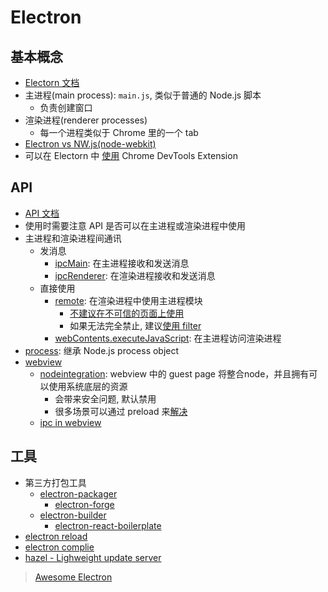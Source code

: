 # Electron

## 基本概念

* [Electorn 文档](https://electronjs.org/docs)
* 主进程(main process): `main.js`, 类似于普通的 Node.js 脚本
  * 负责创建窗口
* 渲染进程(renderer processes)
  * 每一个进程类似于 Chrome 里的一个 tab
* [Electron vs NW.js(node-webkit)](https://electron.atom.io/docs/development/atom-shell-vs-node-webkit/)
* 可以在 Electorn 中 [使用](https://electronjs.org/docs/tutorial/devtools-extension) Chrome DevTools Extension

## API

* [API 文档](https://electronjs.org/docs/api)
* 使用时需要注意 API 是否可以在主进程或渲染进程中使用
* 主进程和渲染进程间通讯
  * 发消息
    * [ipcMain](https://electron.atom.io/docs/api/ipc-main/): 在主进程接收和发送消息
    * [ipcRenderer](https://electron.atom.io/docs/api/ipc-renderer/): 在渲染进程接收和发送消息
  * 直接使用
    * [remote](https://electron.atom.io/docs/api/remote/): 在渲染进程中使用主进程模块
      * [不建议在不可信的页面上使用](https://electronjs.org/docs/tutorial/security#15-disable-the-remote-module)
      * 如果无法完全禁止, 建议[使用 filter](https://electronjs.org/docs/tutorial/security#16-filter-the-remote-module)
    * [webContents.executeJavaScript](https://electron.atom.io/docs/api/web-contents/#contentsexecutejavascriptcode-usergesture-callback): 在主进程访问渲染进程
* [process](https://electronjs.org/docs/api/process): 继承 Node.js process object
* [webview](https://electronjs.org/docs/api/webview-tag)
  * [nodeintegration](https://electronjs.org/docs/api/webview-tag#nodeintegration): webview 中的 guest page 将整合node，并且拥有可以使用系统底层的资源
    * 会带来安全问题, 默认禁用
    * 很多场景可以通过 preload 来[解决](https://electronjs.org/docs/tutorial/security#2-do-not-enable-nodejs-integration-for-remote-content)
  * [ipc in webview](https://electronjs.org/docs/api/webview-tag#event-ipc-message)

## 工具

* 第三方打包工具
  * [electron-packager](https://github.com/electron-userland/electron-packager)
    * [electron-forge](https://github.com/electron-userland/electron-forge)
  * [electron-builder](https://github.com/electron-userland/electron-builder)
    * [electron-react-boilerplate](https://github.com/electron-react-boilerplate/electron-react-boilerplate)
* [electron reload](https://github.com/yan-foto/electron-reload)
* [electron complie](https://github.com/electron/electron-compile)
* [hazel - Lighweight update server](https://github.com/zeit/hazel)

> [Awesome Electron](https://github.com/sindresorhus/awesome-electron)

